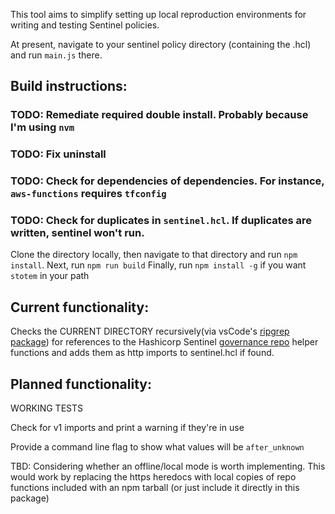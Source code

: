 This tool aims to simplify setting up local reproduction environments for writing and testing Sentinel policies.

At present, navigate to your sentinel policy directory (containing the .hcl) and run `main.js` there.

## Build instructions:
### TODO: Remediate required double install. Probably because I'm using `nvm`
### TODO: Fix uninstall
### TODO: Check for dependencies of dependencies. For instance, `aws-functions` requires `tfconfig`
### TODO: Check for duplicates in `sentinel.hcl`. If duplicates are written, sentinel won't run.

Clone the directory locally, then navigate to that directory and run `npm install`.
Next, run `npm run build`
Finally, run `npm install -g` if you want `stotem` in your path

## Current functionality:

Checks the CURRENT DIRECTORY recursively(via vsCode's [ripgrep package](https://github.com/microsoft/vscode-ripgrep)) 
for references to the Hashicorp Sentinel [governance repo](https://github.com/hashicorp/terraform-sentinel-policies) helper functions and 
adds them as http imports to sentinel.hcl if found.

## Planned functionality:

WORKING TESTS

Check for v1 imports and print a warning if they're in use

Provide a command line flag to show what values will be `after_unknown`

TBD:
Considering whether an offline/local mode is worth implementing. This would work by replacing the https heredocs with local copies of repo functions included with an 
npm tarball (or just include it directly in this package)
